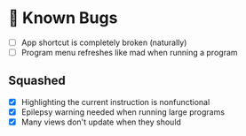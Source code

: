 # 🐞 Known Bugs

- [ ] App shortcut is completely broken (naturally)
- [ ] Program menu refreshes like mad when running a program

## Squashed
- [X] Highlighting the current instruction is nonfunctional
- [X] Epilepsy warning needed when running large programs
- [X] Many views don't update when they should
